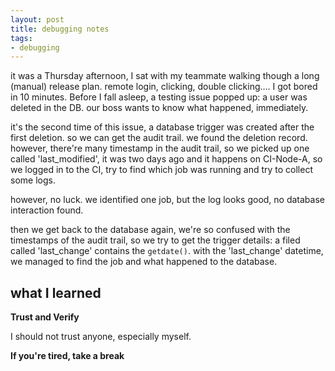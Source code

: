 ```yaml
---
layout: post 
title: debugging notes
tags:
- debugging
---
```


it was a Thursday afternoon, I sat with my teammate walking though a long (manual) release plan. remote login, clicking, double clicking…. I got bored in 10 minutes. Before I fall asleep, a testing issue popped up: a user was deleted in the DB. our boss wants to know what happened, immediately. 

it's the second time of this issue, a database trigger was created after the first deletion. so we can get the audit trail. we found the deletion record. 
however, there're many timestamp in the audit trail, so we picked up one called 'last_modified', it was two days ago and it happens on CI-Node-A, 
so we logged in to the CI, try to find which job was running and try to collect some logs. 

however, no luck. we identified one job, but the log looks good, no database interaction found. 

then we get back to the database again, we're so confused with the timestamps of the audit trail, so we try to get the trigger details: a filed called 'last_change' contains the `getdate()`. 
with the 'last_change' datetime, we managed to find the job and what happened to the database. 

## what I learned
**Trust and Verify**

I should not trust anyone, especially myself. 

**If you're tired, take a break**






